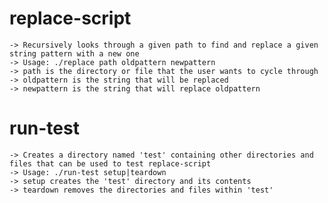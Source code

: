 # replace-script
    -> Recursively looks through a given path to find and replace a given string pattern with a new one
    -> Usage: ./replace path oldpattern newpattern
    -> path is the directory or file that the user wants to cycle through
    -> oldpattern is the string that will be replaced
    -> newpattern is the string that will replace oldpattern

# run-test
    -> Creates a directory named 'test' containing other directories and files that can be used to test replace-script
    -> Usage: ./run-test setup|teardown
    -> setup creates the 'test' directory and its contents
    -> teardown removes the directories and files within 'test'
